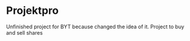# Projektpro

Unfinished project for BYT because changed the idea of it.
Project to buy and sell shares
